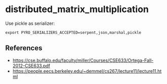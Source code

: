# distributed_matrix_multiplication

Use pickle as serializer:

```
export PYRO_SERIALIZERS_ACCEPTED=serpent,json,marshal,pickle
```

## References

- https://cse.buffalo.edu/faculty/miller/Courses/CSE633/Ortega-Fall-2012-CSE633.pdf
- https://people.eecs.berkeley.edu/~demmel/cs267/lecture11/lecture11.html
